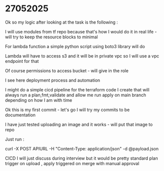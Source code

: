 # 27052025

Ok so my logic after looking at the task is the following : 

I will use modules from tf repo because that's how I would do it in real life - will try to keep the resource blocks to minimal

For lambda function a simple python script using boto3 library will do


Lambda will have to access s3 and it will be in private vpc so I will use a vpc endpoint for that

Of course permissions to access bucket - will give in the role

I see here deployment process and automation

I might do a simple cicd pipeline for the terraform code I create that will always run a plan,fmt,validate and allow me run apply on main branch depending on how I am with time

Ok this is my first commit - let's go I will try my commits to be documentation



I have just tested uploading an image and it works - will put that image to repo 

Just run : 

curl -X POST APIURL -H "Content-Type: application/json" -d @payload.json

CICD I will  just discuss during interview but it would be pretty standard plan trigger on upload , apply triggered on merge with manual approval